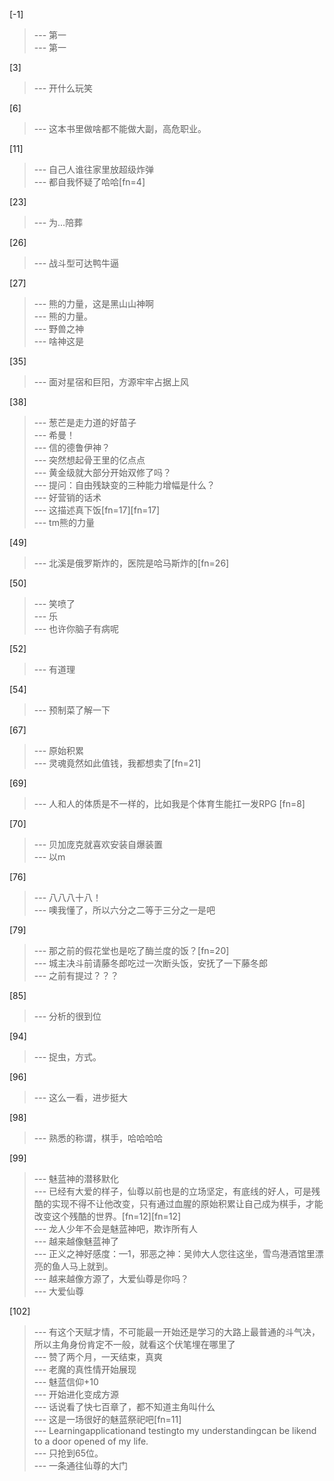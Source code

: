 
[-1] 
>--- 第一<br>
>--- 第一<br>

[3] 
>--- 开什么玩笑<br>

[6] 
>--- 这本书里做啥都不能做大副，高危职业。<br>

[11] 
>--- 自己人谁往家里放超级炸弹<br>
>--- 都自我怀疑了哈哈[fn=4]<br>

[23] 
>--- 为…陪葬<br>

[26] 
>--- 战斗型可达鸭牛逼<br>

[27] 
>--- 熊的力量，这是黑山山神啊<br>
>--- 熊的力量。<br>
>--- 野兽之神<br>
>--- 啥神这是<br>

[35] 
>--- 面对星宿和巨阳，方源牢牢占据上风<br>

[38] 
>--- 葱芒是走力道的好苗子<br>
>--- 希曼！<br>
>--- 信的德鲁伊神？<br>
>--- 突然想起骨王里的亿点点<br>
>--- 黄金级就大部分开始双修了吗？<br>
>--- 提问：自由残缺变的三种能力增幅是什么？<br>
>--- 好营销的话术<br>
>--- 这描述真下饭[fn=17][fn=17]<br>
>--- tm熊的力量<br>

[49] 
>--- 北溪是俄罗斯炸的，医院是哈马斯炸的[fn=26]<br>

[50] 
>--- 笑喷了<br>
>--- 乐<br>
>--- 也许你脑子有病呢<br>

[52] 
>--- 有道理<br>

[54] 
>--- 预制菜了解一下<br>

[67] 
>--- 原始积累<br>
>--- 灵魂竟然如此值钱，我都想卖了[fn=21]<br>

[69] 
>--- 人和人的体质是不一样的，比如我是个体育生能扛一发RPG [fn=8]<br>

[70] 
>--- 贝加庞克就喜欢安装自爆装置<br>
>--- 以m<br>

[76] 
>--- 八八八十八！<br>
>--- 噢我懂了，所以六分之二等于三分之一是吧<br>

[79] 
>--- 那之前的假花堂也是吃了酶兰度的饭？[fn=20]<br>
>--- 城主决斗前请藤冬郎吃过一次断头饭，安抚了一下藤冬郎<br>
>--- 之前有提过？？？<br>

[85] 
>--- 分析的很到位<br>

[94] 
>--- 捉虫，方式。<br>

[96] 
>--- 这么一看，进步挺大<br>

[98] 
>--- 熟悉的称谓，棋手，哈哈哈哈<br>

[99] 
>--- 魅蓝神的潜移默化<br>
>--- 已经有大爱的样子，仙尊以前也是的立场坚定，有底线的好人，可是残酷的实现不得不让他改变，只有通过血腥的原始积累让自己成为棋手，才能改变这个残酷的世界。[fn=12][fn=12]<br>
>--- 龙人少年不会是魅蓝神吧，欺诈所有人<br>
>--- 越来越像魅蓝神了<br>
>--- 正义之神好感度：—1，邪恶之神：吴帅大人您往这坐，雪鸟港酒馆里漂亮的鱼人马上就到。<br>
>--- 越来越像方源了，大爱仙尊是你吗？<br>
>--- 大爱仙尊<br>

[102] 
>--- 有这个天赋才情，不可能最一开始还是学习的大路上最普通的斗气决，所以主角身份肯定不一般，就看这个伏笔埋在哪里了<br>
>--- 赞了两个月，一天结束，真爽<br>
>--- 老魔的真性情开始展现<br>
>--- 魅蓝信仰+10<br>
>--- 开始进化变成方源<br>
>--- 话说看了快七百章了，都不知道主角叫什么<br>
>--- 这是一场很好的魅蓝祭祀吧[fn=11]<br>
>--- Learningapplicationand testingto my understandingcan be likend to a door opened of my life.<br>
>--- 只抢到65位。<br>
>--- 一条通往仙尊的大门<br>

